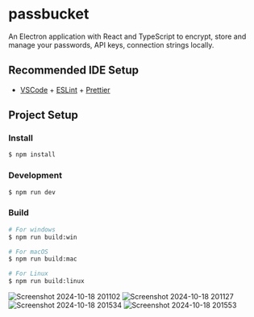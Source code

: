 # passbucket

An Electron application with React and TypeScript to encrypt, store and manage your passwords, API keys, connection strings locally.

## Recommended IDE Setup

- [VSCode](https://code.visualstudio.com/) + [ESLint](https://marketplace.visualstudio.com/items?itemName=dbaeumer.vscode-eslint) + [Prettier](https://marketplace.visualstudio.com/items?itemName=esbenp.prettier-vscode)

## Project Setup

### Install

```bash
$ npm install
```

### Development

```bash
$ npm run dev
```

### Build

```bash
# For windows
$ npm run build:win

# For macOS
$ npm run build:mac

# For Linux
$ npm run build:linux
```

![Screenshot 2024-10-18 201102](https://github.com/user-attachments/assets/aa070623-7caa-4e5b-bc73-ccfed9212e1d)
![Screenshot 2024-10-18 201127](https://github.com/user-attachments/assets/5fedb6ab-87a1-4360-96f0-0f4b38b254d3)
![Screenshot 2024-10-18 201534](https://github.com/user-attachments/assets/e1b95f4c-e7ac-4358-ad60-86a626fd84bd)
![Screenshot 2024-10-18 201553](https://github.com/user-attachments/assets/1009bf05-081d-4ec6-97dd-580bc27875b0)


